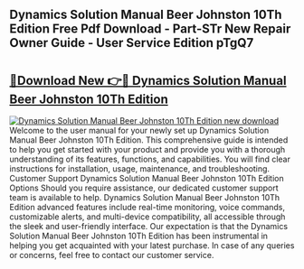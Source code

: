 ## Dynamics Solution Manual Beer Johnston 10Th Edition Free Pdf Download - Part-STr New Repair Owner Guide - User Service Edition pTgQ7

# <h2><a href="http://bc79227.oget.top/?id=Dynamics+Solution+Manual+Beer+Johnston+10Th+Edition">🔗Download New 👉🔴 Dynamics Solution Manual Beer Johnston 10Th Edition</a></h2>

[![Dynamics Solution Manual Beer Johnston 10Th Edition new download](https://i.imgur.com/5g1atiW.png)](http://bc79227.oget.top/?id=Dynamics+Solution+Manual+Beer+Johnston+10Th+Edition)
Welcome to the user manual for your newly set up Dynamics Solution Manual Beer Johnston 10Th Edition. This comprehensive guide is intended to help you get started with your product and provide you with a thorough understanding of its features, functions, and capabilities. You will find clear instructions for installation, usage, maintenance, and troubleshooting. Customer Support Dynamics Solution Manual Beer Johnston 10Th Edition Options Should you require assistance, our dedicated customer support team is available to help. Dynamics Solution Manual Beer Johnston 10Th Edition advanced features include real-time monitoring, voice commands, customizable alerts, and multi-device compatibility, all accessible through the sleek and user-friendly interface. Our expectation is that the Dynamics Solution Manual Beer Johnston 10Th Edition has been instrumental in helping you get acquainted with your latest purchase. In case of any queries or concerns, feel free to contact our customer service.
